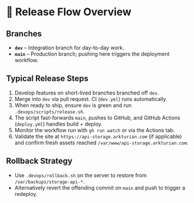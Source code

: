 # 🚀 Release Flow Overview

## Branches
- **`dev`** – Integration branch for day-to-day work.
- **`main`** – Production branch; pushing here triggers the deployment workflow.

## Typical Release Steps
1. Develop features on short-lived branches branched off `dev`.
2. Merge into `dev` via pull request. CI (`dev.yml`) runs automatically.
3. When ready to ship, ensure `dev` is green and run `.devops/scripts/release.sh`.
4. The script fast-forwards `main`, pushes to GitHub, and GitHub Actions (`deploy.yml`) handles build + deploy.
5. Monitor the workflow run with `gh run watch` or via the Actions tab.
6. Validate the site at `https://api-storage.arkturian.com` (if applicable) and confirm fresh assets reached `/var/www/api-storage.arkturian.com`.

## Rollback Strategy
- Use `.devops/rollback.sh` on the server to restore from `/var/backups/storage-api-*`.
- Alternatively revert the offending commit on `main` and push to trigger a redeploy.
